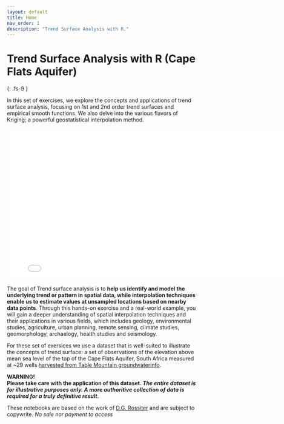 ```yaml
---
layout: default
title: Home
nav_order: 1
description: "Trend Surface Analysis with R."
---
```


# Trend Surface Analysis with R (Cape Flats Aquifer)
{: .fs-9 }

In this set of exercises, we explore the concepts and applications of trend surface analysis, focusing on 1st and 2nd order trend surfaces and empirical smooth functions. We also delve into the various flavors of Kriging; a powerful geostatistical interpolation method.

<iframe src="{{site.baseurl | prepend: site.url}}/img/plotly.html" style="width: 800px; height: 400px; border: 0px"></iframe>

The goal of Trend surface analysis is to **help us identify and model the underlying trend or pattern in spatial data, while interpolation techniques enable us to estimate values at unsampled locations based on nearby data points**. Through this hands-on exercise and a real-world example, you will gain a deeper understanding of spatial interpolation techniques and their applications in various fields, which includes geology, environmental studies, agriculture, urban planning, remote sensing, climate studies, geomorphology, archaelogy, health studies and seismology.

For these set of exersices we use a dataset that is well-suited to illustrate the concepts of trend surface: a set of observations of the elevation above mean sea level of the top of the Cape Flats Aquifer, South Africa measured at ~29 wells [harvested from Table Mountain groundwaterinfo](https://tablemountain.groundwaterinfo.africa/index.php/view/map/?repository=tmwsa&project=1_water_source_areas). 

<!--<div class="alert alert-danger">
  <strong>WARNING!:</strong> 
**Please take care with the application of this dataset. xx% of the datapoints are synthetic. I made them up. Only 29 of the wells are authentic. _The entire dataset is for illustrative purposes only. A more authoritive collection of data is required for a truly definitive result._**</div>-->

**WARNING!**  
**Please take care with the application of this dataset. _The entire dataset is for illustrative purposes only. A more authoritive collection of data is required for a truly definitive result._**

These notebooks are based on the work of [D.G. Rossiter](https://cals.cornell.edu/david-rossiter) and are subject to copywrite. _No sale nor payment to access_
